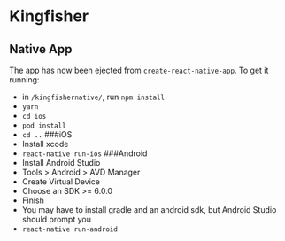 # Kingfisher

## Native App
The app has now been ejected from  `create-react-native-app`. To get it running:
- in `/kingfishernative/`, run `npm install`
- `yarn`
- `cd ios`
- `pod install`
- `cd ..`
###iOS
- Install xcode
- `react-native run-ios`
###Android
- Install Android Studio
- Tools > Android > AVD Manager
- Create Virtual Device
- Choose an SDK >= 6.0.0
- Finish
- You may have to install gradle and an android sdk, but Android Studio should prompt you
- `react-native run-android`